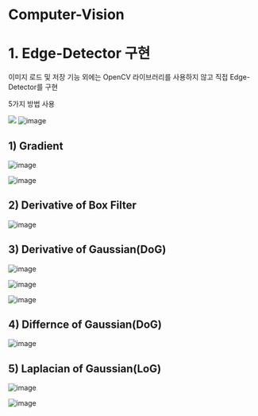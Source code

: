 # Computer-Vision

# 1. Edge-Detector 구현

이미지 로드 및 저장 기능 외에는 OpenCV 라이브러리를 사용하지 않고 직접 Edge-Detector를 구현

5가지 방법 사용

<img src="https://user-images.githubusercontent.com/73388615/148070717-fa7d61f6-3d40-4600-bcda-661c0f541c06.PNG">                               ![image](https://user-images.githubusercontent.com/73388615/148053911-115c43bf-8f34-40da-9293-b7fc2529d3d2.png)





## 1) Gradient    

![image](https://user-images.githubusercontent.com/73388615/148052770-a8ff5530-0a5f-4046-9a6b-f33a78929549.png)                             

![image](https://user-images.githubusercontent.com/73388615/148052796-cf1c6945-9862-41cf-b3c3-67b98da6d75f.png)




## 2) Derivative of Box Filter       

![image](https://user-images.githubusercontent.com/73388615/148052931-c0f237ac-1e2a-49e7-83a6-48efd880a2eb.png)




## 3) Derivative of Gaussian(DoG)           
        
               
                   

![image](https://user-images.githubusercontent.com/73388615/148052999-2635b182-b6e0-46d6-80c2-e7d6b842afe7.png)

![image](https://user-images.githubusercontent.com/73388615/148053028-9fa6af12-6b7c-408f-8a3e-fd0c8659a9bc.png)

![image](https://user-images.githubusercontent.com/73388615/148053554-9399942b-2cf6-49d3-b921-62004eb706df.png)



## 4) Differnce of Gaussian(DoG)     


![image](https://user-images.githubusercontent.com/73388615/148053126-7a767ccc-673f-4790-9a03-2400bc03bd32.png)


## 5) Laplacian of Gaussian(LoG)

![image](https://user-images.githubusercontent.com/73388615/148053172-dff7bc8b-77f9-4f19-80cf-ecd620230a5c.png)

![image](https://user-images.githubusercontent.com/73388615/148053221-18fac25d-8d8f-49e8-9ba7-d933afef3535.png)




